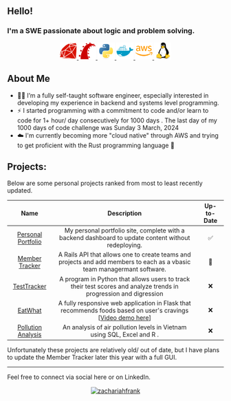 ## Hello!

### I'm a SWE passionate about logic and problem solving.

<p align="center"> 
<a href="https://www.ruby-lang.org/en" target="_blank"> <img src="https://raw.githubusercontent.com/devicons/devicon/master/icons/ruby/ruby-plain.svg" alt="python" width="40" height="40"/> </a>
<a href="https://guides.rubyonrails.org" target="_blank"> <img src="https://raw.githubusercontent.com/devicons/devicon/master/icons/rails/rails-plain.svg" alt="python" width="40" height="40"/> </a>
<a href="https://www.python.org" target="_blank"> <img src="https://raw.githubusercontent.com/devicons/devicon/master/icons/python/python-original.svg" alt="python" width="40" height="40"/> </a> 
<a href="https://docs.docker.com/" target="_blank"> <img src="https://raw.githubusercontent.com/devicons/devicon/master/icons/docker/docker-plain.svg" alt="python" width="40" height="40"/> </a>
<a href="https://docs.aws.amazon.com/" target="_blank"> <img src="https://raw.githubusercontent.com/devicons/devicon/master/icons/amazonwebservices/amazonwebservices-plain-wordmark.svg" alt="python" width="40" height="40"/> </a> 
<a href="https://docs.kernel.org/" target="_blank"> <img src="https://raw.githubusercontent.com/devicons/devicon/master/icons//linux/linux-original.svg" alt="python" width="40" height="40"/> </a>
</p>

## About Me

* 👨‍💻 I’m a fully self-taught software engineer, especially interested in developing my experience in backend and systems level programming.
* ⚡ I started programming with a commitment to code and/or learn to code for 1+ hour/ day consecutively for 1000 days . The last day of my 1000 days of code challenge was Sunday
 3 March, 2024
* ☁️ I'm currently becoming more "cloud native" through AWS and trying to get proficient with the Rust programming language  🦀

## Projects:

Below are some personal projects ranked from most to least recently updated.

| Name | Description | Up-to-Date |
| :--: | :---------: | :--------: |
| [Personal Portfolio](https://github.com/1000daysofcode/portfolio) | My personal portfolio site, complete with a backend dashboard to update content without redeploying. | ✅ |
| [Member Tracker](https://github.com/1000daysofcode/member_tracker) | A Rails API that allows one to create teams and projects and add members to each as a vbasic team managermant software. | 🔄️ |
| [TestTracker](https://github.com/1000daysofcode/test_tracker) | A program in Python that allows users to track their test scores and analyze trends in progression and digression | ❌ |
| [EatWhat](https://github.com/1000daysofcode/eatwhat) | A fully responsive web application in Flask that recommends foods based on user's cravings [[Video demo here](https://www.youtube.com/watch?v=8dbePBUvVkE&t=38s)] | ❌ |
| [Pollution Analysis](https://github.com/1000daysofcode/1000daysofcode/blob/main/VN_Air_Pollution.ipynb) | An analysis of air pollution levels in Vietnam using SQL, Excel and R .| ❌ |

Unfortunately these projects are relatively old/ out of date, but I have plans to update the Member Tracker later this year with a full GUI.

---


Feel free to connect via social here or on LinkedIn.

<p align="center">
<a href="https://linkedin.com/in/zachariahfrank" target="blank"><img align="center" src="https://raw.githubusercontent.com/rahuldkjain/github-profile-readme-generator/master/src/images/icons/Social/linked-in-alt.svg" alt="zachariahfrank" height="20" width="30" /></a>
</p>
